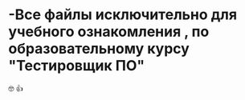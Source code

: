 # -Все файлы исключительно для учебного ознакомления , по образовательному курсу "Тестировщик ПО"
&#129299;
&#128077;
